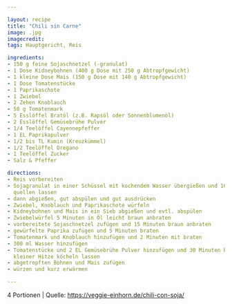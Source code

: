 ```yaml
---

layout: recipe
title: "Chili sin Carne"
image: .jpg
imagecredit: 
tags: Hauptgericht, Reis

ingredients:
- 150 g feine Sojaschnetzel (-granulat)
- 1 Dose Kidneybohnen (400 g Dose mit 250 g Abtropfgewicht)
- 1 kleine Dose Mais (150 g Dose mit 140 g Abtropfgewicht)
- 1 Dose Tomatenstücke
- 1 Paprikaschote
- 1 Zwiebel
- 2 Zehen Knoblauch
- 50 g Tomatenmark
- 5 Esslöffel Bratöl (z.B. Rapsöl oder Sonnenblumenöl)
- 2 Esslöffel Gemüsebrühe Pulver
- 1/4 Teelöffel Cayennepfeffer
- 1 EL Paprikapulver
- 1/2 bis TL Kumin (Kreuzkümmel)
- 1/2 Teelöffel Oregano
- 1 Teelöffel Zucker
- Salz & Pfeffer

directions:
- Reis vorbereiten
- Sojagranulat in einer Schüssel mit kochendem Wasser übergießen und 10 Minuten
  quellen lassen
- dann abgießen, gut abspülen und gut ausdrücken
- Zwiebel, Knoblauch und Paprikaschote würfeln
- Kidneybohnen und Mais in ein Sieb abgießen und evtl. abspülen
- Zwiebelwürfel 5 Minuten in Öl leicht braun anbraten
- vorbereitete Sojaschnetzel zufügen und 15 Minuten braun anbraten
- gewürfelte Paprika zufügen und 5 Minuten braten
- Tomatenmark und Knoblauch hinzufügen und 2 Minuten mit braten
- 300 ml Wasser hinzufügen
- Tomatenstücke und 2 EL Gemüsebrühe Pulver hinzufügen und 30 Minuten bei
  kleiner Hitze köcheln lassen
- abgetropften Bohnen und Mais zufügen
- würzen und kurz erwärmen

---
```

4 Portionen
| Quelle: https://veggie-einhorn.de/chili-con-soja/